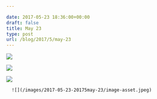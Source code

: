 ```yaml
---

date: 2017-05-23 18:36:00+00:00
draft: false
title: May 23
type: post
url: /blog/2017/5/may-23
---
```


![](/images/2017-05-23-20175may-23/image-asset.jpeg)

  





  
   ![](/images/2017-05-23-20175may-23/IMG_1216.jpg)

  

  
   ![](/images/2017-05-23-20175may-23/IMG_1217.jpg)

  




  
      ![](/images/2017-05-23-20175may-23/image-asset.jpeg)

